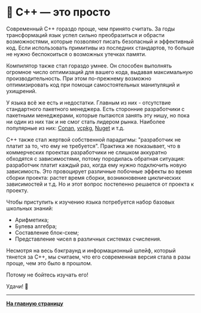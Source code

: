 # :space_invader: C++ — это просто

Современный C++ гораздо проще, чем принято считать. За годы трансформаций язык успел сильно преобразиться и обрасти возможностями, которые позволяют писать безопасный и эффективный код. Если использовать примитивы из последних стандартов, то больше не нужно беспокоиться о возможных утечках памяти. 

Компилятор также стал гораздо умнее. Он способен выполнять огромное число оптимизаций для вашего кода, выдавая максимальную производительность. При этом по-прежнему возможно оптимизировать код при помощи самостоятельных манипуляций и ухищрений.

У языка всё же есть и недостатки. Главным из них - отсутствие стандартного пакетного менеджера. Есть сторонние разработчики с пакетными менеджерами, которые пытаются занять эту нишу, но пока ни один из них так и не смог стать лидером рынка. Наиболее популярные из них: [Conan](https://conan.io/), [vcpkg](https://vcpkg.io/en/index.html), [Nuget](https://devblogs.microsoft.com/cppblog/nuget-for-c/) и т.д. 

С++ также стал жертвой собственной парадигмы: "разработчик не платит за то, что ему не требуется". Практика же показывает, что в коммерческих проектах разработчики не слишком аккуратно обходятся с зависимостями, потому породилась обратная ситуация: разработчик платит каждый раз, когда ему нужно подключить новую зависимость. Это провоцирует различные побочные эффекты во время сборки проекта: растет время сборки, возникновение циклических зависимостей и т.д. Но и этот вопрос постепенно решается от проекта к проекту.

Чтобы приступить к изучению языка потребуется набор базовых школьных знаний:
- Арифметика;
- Булева алгебра;
- Составление блок-схем;
- Представление чисел в различных системах счисления.

Несмотря на весь бэкграунд и информационный шлейф, который тянется за C++, мы считаем, что его современная версия стала в разы проще, чем это было в прошлом.

Потому не бойтесь изучать его!

Удачи! :dizzy:

---

[**На главную страницу**](README.md)